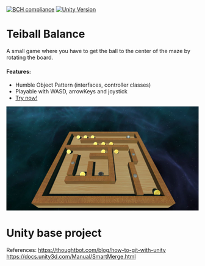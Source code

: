 [![BCH compliance](https://bettercodehub.com/edge/badge/Pedrobusou/Teiball-Balance?branch=master)](https://bettercodehub.com/)
[![Unity Version](https://img.shields.io/badge/unity%20version%20-2019.2.2f1-blue.svg)](https://unity3d.com/unity/whats-new/2019.2.2)

# Teiball Balance
A small game where you have to get the ball to the center of the maze by rotating the board.

#### Features:
- Humble Object Pattern (interfaces, controller classes)
- Playable with WASD, arrowKeys and joystick
- [Try now!](https://pedrobusou.github.io/Teiball-Balance/Demo/)

![alt text](Images/img1.JPG)

# Unity base project

References:
https://thoughtbot.com/blog/how-to-git-with-unity
https://docs.unity3d.com/Manual/SmartMerge.html
